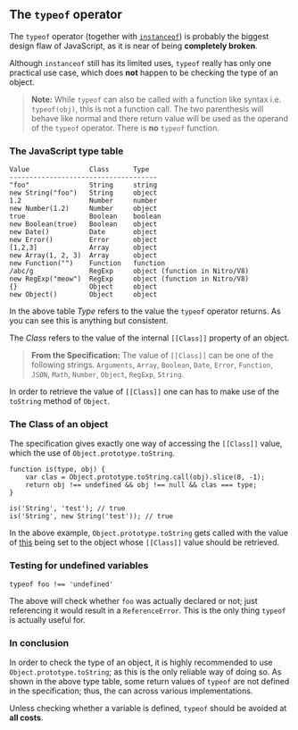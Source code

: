 ## The `typeof` operator

The `typeof` operator (together with 
[`instanceof`](#instanceof)) is probably the biggest 
design flaw of JavaScript, as it is near of being **completely broken**.

Although `instanceof` still has its limited uses, `typeof` really has only one
practical use case, which does **not** happen to be checking the type of an 
object. 

> **Note:** While `typeof` can also be called with a function like syntax
> i.e. `typeof(obj)`, this is not a function call. The two parenthesis will
> behave like normal and there return value will be used as the operand of the
> `typeof` operator. There is **no** `typeof` function.

### The JavaScript type table

    Value               Class      Type
    -------------------------------------
    "foo"               String     string
    new String("foo")   String     object
    1.2                 Number     number
    new Number(1.2)     Number     object
    true                Boolean    boolean
    new Boolean(true)   Boolean    object
    new Date()          Date       object
    new Error()         Error      object
    [1,2,3]             Array      object
    new Array(1, 2, 3)  Array      object
    new Function("")    Function   function
    /abc/g              RegExp     object (function in Nitro/V8)
    new RegExp("meow")  RegExp     object (function in Nitro/V8)
    {}                  Object     object
    new Object()        Object     object

In the above table *Type* refers to the value the `typeof` operator returns. As
you can see this is anything but consistent.

The *Class* refers to the value of the internal `[[Class]]` property of an object.

> **From the Specification:** The value of `[[Class]]` can be one of the
> following strings. `Arguments`, `Array`, `Boolean`, `Date`, `Error`, 
> `Function`, `JSON`, `Math`, `Number`, `Object`, `RegExp`, `String`.

In order to retrieve the value of `[[Class]]` one can has to make use of the
`toString` method of `Object`.

### The Class of an object

The specification gives exactly one way of accessing the `[[Class]]` value,
which the use of `Object.prototype.toString`. 

    function is(type, obj) {
        var clas = Object.prototype.toString.call(obj).slice(8, -1);
        return obj !== undefined && obj !== null && clas === type;
    }
    
    is('String', 'test'); // true
    is('String', new String('test')); // true

In the above example, `Object.prototype.toString` gets called with the value of
[this](#this) being set to the object whose `[[Class]]` value should be retrieved.

### Testing for undefined variables

    typeof foo !== 'undefined'

The above will check whether `foo` was actually declared or not; just 
referencing it would result in a `ReferenceError`. This is the only thing
`typeof` is actually useful for.

### In conclusion

In order to check the type of an object, it is highly recommended to use 
`Object.prototype.toString`; as this is the only reliable way of doing so. 
As shown in the above type table, some return values of `typeof` are not defined 
in the specification; thus, the can across various implementations.

Unless checking whether a variable is defined, `typeof` should be avoided at
**all costs**.

